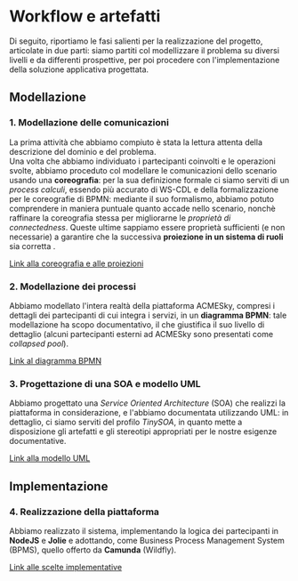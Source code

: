 # Workflow e artefatti
Di seguito, riportiamo le fasi salienti per la realizzazione del progetto, articolate in due parti: siamo partiti col modellizzare il problema su diversi livelli e da differenti prospettive, per poi procedere con l'implementazione della soluzione applicativa progettata.

## Modellazione

### 1. Modellazione delle comunicazioni
La prima attività che abbiamo compiuto è stata la lettura attenta della descrizione del dominio e del problema.<br>
Una volta che abbiamo individuato i partecipanti coinvolti e le operazioni svolte, abbiamo proceduto col modellare le comunicazioni dello scenario usando una **coreografia**: per la sua definizione formale ci siamo serviti di un *process calculi*, essendo più accurato di WS-CDL e della formalizzazione per le coreografie di BPMN:  mediante il suo formalismo, abbiamo potuto comprendere in maniera puntuale quanto accade nello scenario, nonchè raffinare la coreografia stessa per migliorarne le *proprietà di connectedness*. Queste ultime sappiamo essere proprietà sufficienti (e non necessarie) a garantire che la successiva **proiezione in un sistema di ruoli** sia corretta .

[Link alla coreografia e alle proiezioni](3-coreografia.md "Clicca per andare agli artefatti corrispondenti")

### 2. Modellazione dei processi
Abbiamo modellato l'intera realtà della piattaforma ACMESky, compresi i dettagli dei partecipanti di cui integra i servizi, in un **diagramma BPMN**: tale modellazione ha scopo documentativo, il che giustifica il suo livello di dettaglio (alcuni partecipanti esterni ad ACMESky sono presentati come *collapsed pool*).

[Link al diagramma BPMN](4-diagramma-BPMN.md "Clicca per andare all'artefatto corrispondente")

### 3. Progettazione di una SOA e modello UML
Abbiamo progettato una *Service Oriented Architecture* (SOA) che realizzi la piattaforma in considerazione, e l'abbiamo documentata utilizzando UML: in dettaglio, ci siamo serviti del profilo *TinySOA*, in quanto mette a disposizione gli artefatti e gli stereotipi appropriati per le nostre esigenze documentative.

[Link alla modello UML](5-modello-UML.md "Clicca per andare all'artefatto corrispondente")

## Implementazione

### 4. Realizzazione della piattaforma
Abbiamo realizzato il sistema, implementando la logica dei partecipanti in **NodeJS** e **Jolie** e adottando, come Business Process Management System (BPMS), quello offerto da **Camunda** (Wildfly).

[Link alle scelte implementative](5-modello-UML.md "Clicca per andare agli artefatti corrispondenti")
